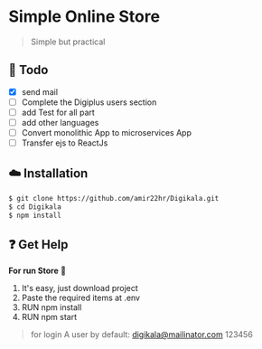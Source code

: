 # Simple Online Store


> Simple but practical

## :pushpin: Todo
-  [x] send mail
-  [ ] Complete the Digiplus users section
-  [ ] add Test for all part
-  [ ] add other languages
-  [ ] Convert monolithic App to microservices App
-  [ ] Transfer ejs to ReactJs

## :cloud: Installation

```sh
$ git clone https://github.com/amir22hr/Digikala.git
$ cd Digikala
$ npm install
```


## :question: Get Help

**For run Store** :convenience_store: 

1.  It's easy, just download project
2.  Paste the required items at .env
3.  RUN npm install
4.  RUN npm start

> for login A user by default:  [digikala@mailinator.com](mailto:digikala@mailinator.com)  123456